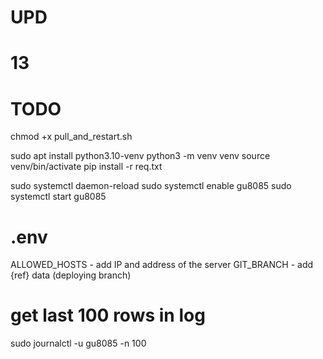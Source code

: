 # UPD
# 13

# TODO
chmod +x pull_and_restart.sh

sudo apt install python3.10-venv
python3 -m venv venv
source venv/bin/activate
pip install -r req.txt

sudo systemctl daemon-reload
sudo systemctl enable gu8085
sudo systemctl start gu8085

# .env
ALLOWED_HOSTS - add IP and address of the server
GIT_BRANCH - add {ref} data (deploying branch)

# get last 100 rows in log
sudo journalctl -u gu8085 -n 100
